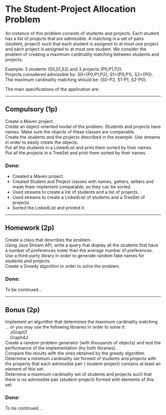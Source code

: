 # The Student-Project Allocation Problem

An instance of this problem consists of students and projects. Each student has a list of projects that are admissible.
A matching is a set of pairs (student, project) such that each student is assigned to at most one project and each
project is assigned to at most one student. We consider the problem of creating a maximum cardinality matching between
students and projects.

Example: 3 students (S0,S1,S2) and 3 projects (P0,P1,P2).  
Projects considered admissible by: S0={P0,P1,P2}, S1={P0,P1}, S2={P0}.  
The maximum cardinality matching should be: {S0-P2, S1-P1, S2-P0}.

The main specifications of the application are:

---

## Compulsory (1p)

Create a Maven project.  
Create an object-oriented model of the problem. Students and projects have names. Make sure the objects of these classes
are comparable.  
Create the students and the projects described in the example. Use streams in order to easily create the objects.  
Put all the students in a LinkedList and print them sorted by their names.  
Put all the projects in a TreeSet and print them sorted by their names.  

### Done:

* Created a Maven project.
* Created Student and Project classes with names, getters, setters and made them implement
  comparable, so they can be sorted.
* Used streams to create a list of students and a list of projects.
* Used streams to create a LinkedList of students and a TreeSet of projects.
* Sorted the LinkedList and printed it.

---

## Homework (2p)
Create a class that describes the problem.  
Using Java Stream API, write a query that display all the students that have a number of preferences lower than the
average number of preferences.  
Use a third-party library in order to generate random fake names for students and projects.  
Create a Greedy algorithm in order to solve the problem.  

### Done:

To be continued...

---

## Bonus (2p)
Implement an algorithm that determines the maximum cardinality matching
... or you may use the following libraries in order to solve it:  
&nbsp;&nbsp;&nbsp; JGraphT  
&nbsp;&nbsp;&nbsp; Graph4J  
Create a random problem generator (with thousands of objects) and test the performance of the implementation (try both
libraries).  
Compare the results with the ones obtained by the greedy algorithm.  
Determine a minimum cardinality set formed of students and projects with the property that each admissible pair (
student-project) contains at least an element of this set.  
Determine a maximum cardinality set of students and projects such that there is no admissible pair (student-project)
formed with elements of this set.  

### Done:

To be continued...